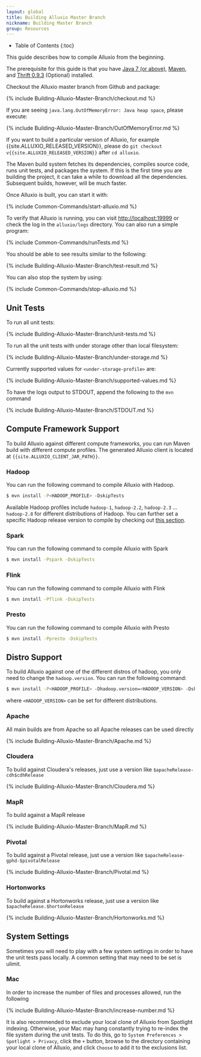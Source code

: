 ```yaml
---
layout: global
title: Building Alluxio Master Branch
nickname: Building Master Branch
group: Resources
---
```


* Table of Contents
{:toc}

This guide describes how to compile Alluxio from the beginning.

The prerequisite for this guide is that you have [Java 7 (or above)](Java-Setup.html), [Maven](Maven.html), and [Thrift 0.9.3](Thrift.html) (Optional) installed.

Checkout the Alluxio master branch from Github and package:

{% include Building-Alluxio-Master-Branch/checkout.md %}

If you are seeing `java.lang.OutOfMemoryError: Java heap space`, please execute:

{% include Building-Alluxio-Master-Branch/OutOfMemoryError.md %}

If you want to build a particular version of Alluxio, for example {{site.ALLUXIO_RELEASED_VERSION}}, please do `git checkout v{{site.ALLUXIO_RELEASED_VERSION}}` after `cd alluxio`.

The Maven build system fetches its dependencies, compiles source code, runs unit tests, and packages the system. If this is the first time you are building the project, it can take a while to download all the dependencies. Subsequent builds, however, will be much faster.

Once Alluxio is built, you can start it with:

{% include Common-Commands/start-alluxio.md %}

To verify that Alluxio is running, you can visit [http://localhost:19999](http://localhost:19999) or check the log in the `alluxio/logs` directory. You can also run a simple program:

{% include Common-Commands/runTests.md %}

You should be able to see results similar to the following:

{% include Building-Alluxio-Master-Branch/test-result.md %}

You can also stop the system by using:

{% include Common-Commands/stop-alluxio.md %}

## Unit Tests

To run all unit tests:

{% include Building-Alluxio-Master-Branch/unit-tests.md %}

To run all the unit tests with under storage other than local filesystem:

{% include Building-Alluxio-Master-Branch/under-storage.md %}

Currently supported values for `<under-storage-profile>` are:

{% include Building-Alluxio-Master-Branch/supported-values.md %}

To have the logs output to STDOUT, append the following to the `mvn` command

{% include Building-Alluxio-Master-Branch/STDOUT.md %}

## Compute Framework Support
To build Alluxio against different compute frameworks, you can run Maven build with different compute profiles. The generated Alluxio client is located at `{{site.ALLUXIO_CLIENT_JAR_PATH}}`.

### Hadoop

You can run the following command to compile Alluxio with Hadoop.

```bash
$ mvn install -P<HADOOP_PROFILE> -DskipTests
```

Available Hadoop profiles include `hadoop-1`, `hadoop-2.2`, `hadoop-2.3` ... `hadoop-2.8` for
different distributions of Hadoop. You can further set a specific Hadoop release version to
compile by checking out [this section](#distro-support).

### Spark
You can run the following command to compile Alluxio with Spark

```bash
$ mvn install -Pspark -DskipTests
```

### Flink

You can run the following command to compile Alluxio with Flink

```bash
$ mvn install -Pflink -DskipTests
```

### Presto
You can run the following command to compile Alluxio with Presto

```bash
$ mvn install -Ppresto -DskipTests
```

## Distro Support

To build Alluxio against one of the different distros of hadoop, you only need to change the
`hadoop.version`. You can run the following command:

```bash
$ mvn install -P<HADOOP_PROFILE> -Dhadoop.version=<HADOOP_VERSION> -DskipTests
```
where `<HADOOP_VERSION>` can be set for different distributions.

### Apache

All main builds are from Apache so all Apache releases can be used directly

{% include Building-Alluxio-Master-Branch/Apache.md %}

### Cloudera

To build against Cloudera's releases, just use a version like `$apacheRelease-cdh$cdhRelease`

{% include Building-Alluxio-Master-Branch/Cloudera.md %}

### MapR

To build against a MapR release

{% include Building-Alluxio-Master-Branch/MapR.md %}

### Pivotal

To build against a Pivotal release, just use a version like `$apacheRelease-gphd-$pivotalRelease`

{% include Building-Alluxio-Master-Branch/Pivotal.md %}

### Hortonworks

To build against a Hortonworks release, just use a version like `$apacheRelease.$hortonRelease`

{% include Building-Alluxio-Master-Branch/Hortonworks.md %}

## System Settings

Sometimes you will need to play with a few system settings in order to have the unit tests pass locally.  A common setting that may need to be set is ulimit.

### Mac

In order to increase the number of files and processes allowed, run the following

{% include Building-Alluxio-Master-Branch/increase-number.md %}

It is also recommended to exclude your local clone of Alluxio from Spotlight indexing. Otherwise, your Mac may hang constantly trying to re-index the file system during the unit tests.  To do this, go to `System Preferences > Spotlight > Privacy`, click the `+` button, browse to the directory containing your local clone of Alluxio, and click `Choose` to add it to the exclusions list.
